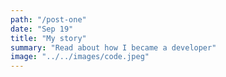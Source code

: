 ```yaml
---
path: "/post-one"
date: "Sep 19"
title: "My story"
summary: "Read about how I became a developer"
image: "../../images/code.jpeg"
---
```

